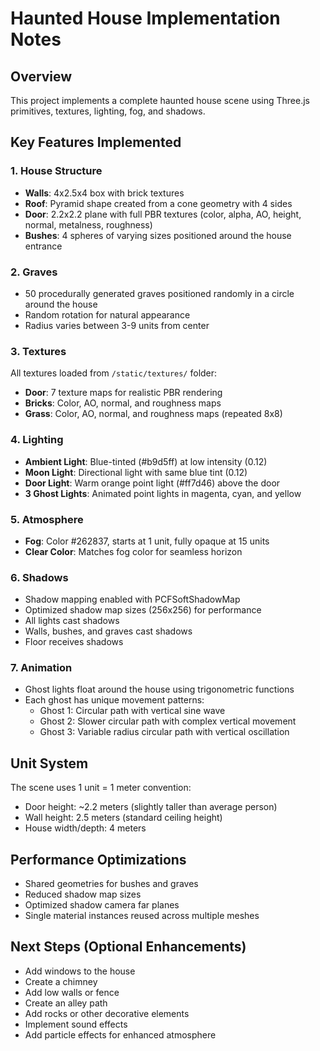 # Haunted House Implementation Notes

## Overview
This project implements a complete haunted house scene using Three.js primitives, textures, lighting, fog, and shadows.

## Key Features Implemented

### 1. House Structure
- **Walls**: 4x2.5x4 box with brick textures
- **Roof**: Pyramid shape created from a cone geometry with 4 sides
- **Door**: 2.2x2.2 plane with full PBR textures (color, alpha, AO, height, normal, metalness, roughness)
- **Bushes**: 4 spheres of varying sizes positioned around the house entrance

### 2. Graves
- 50 procedurally generated graves positioned randomly in a circle around the house
- Random rotation for natural appearance
- Radius varies between 3-9 units from center

### 3. Textures
All textures loaded from `/static/textures/` folder:
- **Door**: 7 texture maps for realistic PBR rendering
- **Bricks**: Color, AO, normal, and roughness maps
- **Grass**: Color, AO, normal, and roughness maps (repeated 8x8)

### 4. Lighting
- **Ambient Light**: Blue-tinted (#b9d5ff) at low intensity (0.12)
- **Moon Light**: Directional light with same blue tint (0.12)
- **Door Light**: Warm orange point light (#ff7d46) above the door
- **3 Ghost Lights**: Animated point lights in magenta, cyan, and yellow

### 5. Atmosphere
- **Fog**: Color #262837, starts at 1 unit, fully opaque at 15 units
- **Clear Color**: Matches fog color for seamless horizon

### 6. Shadows
- Shadow mapping enabled with PCFSoftShadowMap
- Optimized shadow map sizes (256x256) for performance
- All lights cast shadows
- Walls, bushes, and graves cast shadows
- Floor receives shadows

### 7. Animation
- Ghost lights float around the house using trigonometric functions
- Each ghost has unique movement patterns:
  - Ghost 1: Circular path with vertical sine wave
  - Ghost 2: Slower circular path with complex vertical movement
  - Ghost 3: Variable radius circular path with vertical oscillation

## Unit System
The scene uses 1 unit = 1 meter convention:
- Door height: ~2.2 meters (slightly taller than average person)
- Wall height: 2.5 meters (standard ceiling height)
- House width/depth: 4 meters

## Performance Optimizations
- Shared geometries for bushes and graves
- Reduced shadow map sizes
- Optimized shadow camera far planes
- Single material instances reused across multiple meshes

## Next Steps (Optional Enhancements)
- Add windows to the house
- Create a chimney
- Add low walls or fence
- Create an alley path
- Add rocks or other decorative elements
- Implement sound effects
- Add particle effects for enhanced atmosphere
